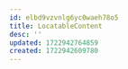 ```yaml
---
id: elbd9vzvnlg6yc0waeh78o5
title: LocatableContent
desc: ''
updated: 1722942764859
created: 1722942609780
---
```


## 